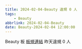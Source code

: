 ```yaml
---
title: 2024-02-04-Beauty 違規 0 人
tags:
    - Beauty
abbrlink: 2024-02-04-Beauty
date: Beauty-2024-02-04 12:00:00
---
```

Beauty 板 [板規連結](https://www.ptt.cc/bbs/Beauty/M.1630069980.A.84B.html)
昨天違規 0 人
